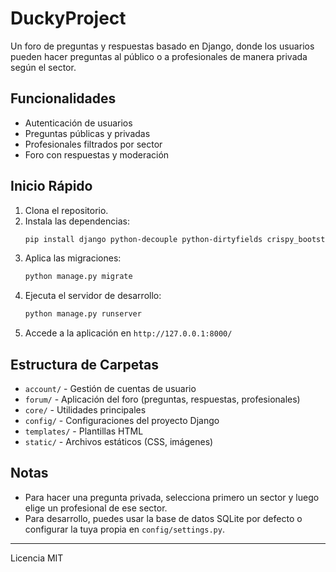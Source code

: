 
# DuckyProject

Un foro de preguntas y respuestas basado en Django, donde los usuarios pueden hacer preguntas al público o a profesionales de manera privada según el sector.

## Funcionalidades
- Autenticación de usuarios  
- Preguntas públicas y privadas  
- Profesionales filtrados por sector  
- Foro con respuestas y moderación  

## Inicio Rápido
1. Clona el repositorio.  
2. Instala las dependencias:
   ```bash
   pip install django python-decouple python-dirtyfields crispy_bootstrap5 crispy_forms pillow
   ```
3. Aplica las migraciones:
   ```bash
   python manage.py migrate
   ```
4. Ejecuta el servidor de desarrollo:
   ```bash
   python manage.py runserver
   ```
5. Accede a la aplicación en `http://127.0.0.1:8000/`

## Estructura de Carpetas
- `account/` - Gestión de cuentas de usuario  
- `forum/` - Aplicación del foro (preguntas, respuestas, profesionales)  
- `core/` - Utilidades principales  
- `config/` - Configuraciones del proyecto Django  
- `templates/` - Plantillas HTML  
- `static/` - Archivos estáticos (CSS, imágenes)  

## Notas
- Para hacer una pregunta privada, selecciona primero un sector y luego elige un profesional de ese sector.  
- Para desarrollo, puedes usar la base de datos SQLite por defecto o configurar la tuya propia en `config/settings.py`.

---
Licencia MIT
```

